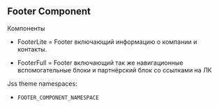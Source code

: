## Footer Component


Компоненты
- FooterLite = Footer включающий информацию о компании и контакты. 

- FooterFull = Footer включающий так же навигационные вспомогательные блоки и партнёрский блок со ссылками на ЛК

Jss theme namespaces: 
- `FOOTER_COMPONENT_NAMESPACE`
